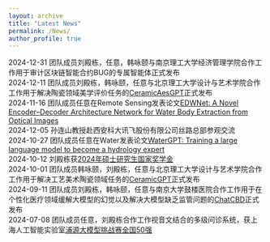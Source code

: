 ```yaml
---
layout: archive
title: "Latest News"
permalink: /News/
author_profile: true
---
```


2024-12-31 团队成员刘殿栋，任意，韩咏颐与南京理工大学经济管理学院合作工作用于审计区块链智能合约BUG的专属智能体正式发布<br>
2024-12-11 团队成员刘殿栋，韩咏颐，任意与北京理工大学设计与艺术学院合作工作用于解决陶瓷领域美学评价任务的[CeramicAesGPT](http://10.31.7.86/?p=25)正式发布<br>
2024-11-16 团队成员任意在Remote Sensing发表论文[EDWNet: A Novel Encoder–Decoder Architecture Network for Water Body Extraction from Optical Images](https://www.mdpi.com/2072-4292/16/22/4275)<br>
2024-12-05 孙连山教授赴西安科大讯飞股份有限公司丝路总部参观交流<br>
2024-10-27 团队成员任意在Water发表论文[WaterGPT: Training a large language model to become a hydrology expert](https://www.mdpi.com/2073-4441/16/21/3075)<br>
2024-10-12 刘殿栋获[2024年硕士研究生国家奖学金](https://dianzhi.www.sust.edu.cn/info/4765/40962.htm)<br>
2024-10-01 团队成员韩咏颐，刘殿栋，任意与北京理工大学设计与艺术学院合作工作用于解决工艺美术陶瓷领域任务的[CeramicGPT](http://10.31.7.86/?p=25)正式发布<br>
2024-09-11 团队成员刘殿栋，韩咏颐，任意与南京大学鼓楼医院合作工作用于在个性化医疗领域缓解大模型的幻觉以及解决大模型缺乏监管问题的[ChatCBD](http://10.31.7.86/?p=19)正式发布<br>
2024-07-08 团队成员任意，刘殿栋合作工作视音文结合的多级问诊系统，获上海人工智能实验室[浦源大模型挑战赛全国50强](https://mp.weixin.qq.com/s/8t4LLrjdVd9NQHf5bO1XJg)<br>
